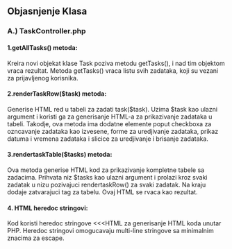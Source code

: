 ## Objasnjenje Klasa

### A.) TaskController.php

#### 1.getAllTasks() metoda: 
 Kreira novi objekat klase Task poziva metodu getTasks(), i nad tim objektom vraca rezultat. 
 Metoda getTasks() vraca listu svih zadataka, koji su vezani za prijavljenog korisnika.

#### 2.renderTaskRow($task) metoda: 
Generise HTML red u tabeli  za zadati task($task). Uzima $task kao ulazni argument
i koristi ga za generisanje HTML-a za prikazivanje zadataka u tabeli. Takodje, ova metoda ima dodatne elemente poput 
checkboxa za ozncavanje zadataka kao izvesene, forme za uredjivanje zadataka, prikaz datuma i vremena zadataka i 
slicice za uredjivanje i brisanje zadataka. 

#### 3.rendertaskTable($tasks) metoda: 
Ova metoda generise HTML kod za prikazivanje kompletne tabele sa zadacima. 
Prihvata niz $tasks kao ulazni argument i prolazi kroz svaki zadatak u nizu pozivajuci rendertaskRow() za svaki zadatak.
Na kraju dodaje zatvarajuci tag za tabelu. Ovaj HTML se rvaca kao rezultat. 

#### 4. HTML heredoc stringovi:
Kod koristi heredoc stringove <<<HTML za generisanje HTML koda unutar PHP. 
Heredoc stringovi omogucavaju multi-line stringove sa minimalnim znacima za escape. 



